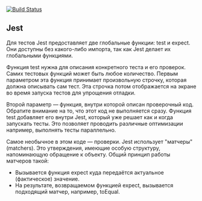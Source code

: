 [![Build Status](https://travis-ci.com/jurassic-period/t-jest.svg?branch=master)](https://travis-ci.com/jurassic-period/t-jest)

## Jest

Для тестов Jest предоставляет две глобальные функции: test и expect. Они доступны без какого-либо импорта, так как Jest делает их глобальными функциями.

Функция test нужна для описания конкретного теста и его проверок. Самих тестовых функций может быть любое количество. Первым параметром эта функция принимает произвольную строчку, которая должна описывать сам тест. Эта строчка потом отображается на экране во время запуска тестов для упрощения отладки.

Второй параметр — функция, внутри которой описан проверочный код. Обратите внимание на то, что этот код не выполняется сразу. Функция test добавляет его внутри Jest, который уже решает как и когда запускать тесты. Это позволяет проводить различные оптимизации например, выполнять тесты параллельно.

Самое необычное в этом коде — проверки. Jest использует "матчеры" (matchers). Это утверждения, имеющие особую структуру, напоминающую обращение к объекту. Общий принцип работы матчеров такой:

- Вызывается функция expect куда передаётся актуальное (фактическое) значение.
- На результате, возвращаемом функцией expect, вызывается подходящий матчер, например, toEqual.